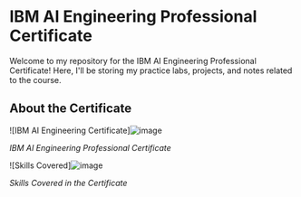 # IBM AI Engineering Professional Certificate

Welcome to my repository for the IBM AI Engineering Professional Certificate! Here, I'll be storing my practice labs, projects, and notes related to the course.

## About the Certificate

![IBM AI Engineering Certificate]![image](https://github.com/Eng-Ahmed-Rifai/IBM-AI-Engineering-Professional-Certificate/assets/110114267/0ed00529-c38c-473f-a319-96fe24bfca04)


*IBM AI Engineering Professional Certificate*

![Skills Covered]![image](https://github.com/Eng-Ahmed-Rifai/IBM-AI-Engineering-Professional-Certificate/assets/110114267/243d9d2c-f0e6-49e3-a65c-e41ea6214ac1)


*Skills Covered in the Certificate*
